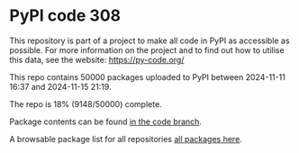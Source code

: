 # PyPI code 308

This repository is part of a project to make all code in PyPI as accessible as possible. For more information 
on the project and to find out how to utilise this data, see the website: https://py-code.org/

This repo contains 50000 packages uploaded to PyPI between 
2024-11-11 16:37 and 2024-11-15 21:19.

The repo is 18% (9148/50000) complete.

Package contents can be found [in the code branch](https://github.com/pypi-data/pypi-mirror-308/tree/code/packages).

A browsable package list for all repositories [all packages here](https://py-code.org/repositories/pypi-mirror-308).


